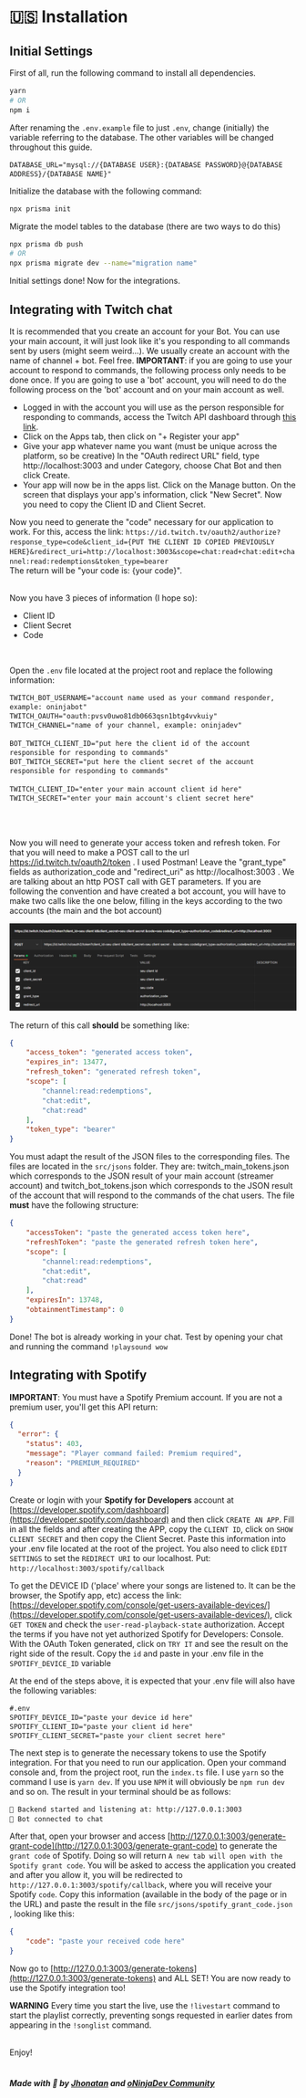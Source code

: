 # 🇺🇸 Installation

## Initial Settings

First of all, run the following command to install all dependencies.

```bash
yarn
# OR
npm i
```

After renaming the `.env.example` file to just `.env`, change (initially) the variable referring to the database. The other variables will be changed throughout this guide.

```env
DATABASE_URL="mysql://{DATABASE USER}:{DATABASE PASSWORD}@{DATABASE ADDRESS}/{DATABASE NAME}"
```

Initialize the database with the following command:

```bash
npx prisma init
```

Migrate the model tables to the database (there are two ways to do this)

```bash
npx prisma db push
# OR
npx prisma migrate dev --name="migration name"
```

Initial settings done! Now for the integrations.

## Integrating with Twitch chat

It is recommended that you create an account for your Bot. You can use your main account, it will just look like it's you responding to all commands sent by users (might seem weird...). We usually create an account with the name of channel + bot. Feel free.
**IMPORTANT**: if you are going to use your account to respond to commands, the following process only needs to be done once. If you are going to use a 'bot' account, you will need to do the following process on the 'bot' account and on your main account as well.

- Logged in with the account you will use as the person responsible for responding to commands, access the Twitch API dashboard through [this link](https://dev.twitch.tv/console).
- Click on the Apps tab, then click on "+ Register your app"
- Give your app whatever name you want (must be unique across the platform, so be creative) In the "OAuth redirect URL" field, type http://localhost:3003 and under Category, choose Chat Bot and then click Create.
- Your app will now be in the apps list. Click on the Manage button. On the screen that displays your app's information, click "New Secret". Now you need to copy the Client ID and Client Secret.

Now you need to generate the "code" necessary for our application to work. For this, access the link: `https://id.twitch.tv/oauth2/authorize?response_type=code&client_id={PUT THE CLIENT ID COPIED PREVIOUSLY HERE}&redirect_uri=http://localhost:3003&scope=chat:read+chat:edit+channel:read:redemptions&token_type=bearer`<br/>
The return will be "your code is: {your code}".
<br/><br/>

Now you have 3 pieces of information (I hope so):

- Client ID<br/>
- Client Secret<br/>
- Code<br/>
  
<br/>

Open the `.env` file located at the project root and replace the following information:

```env
TWITCH_BOT_USERNAME="account name used as your command responder, example: oninjabot"
TWITCH_OAUTH="oauth:pvsv0uwo81db0663qsn1btg4vvkuiy"
TWITCH_CHANNEL="name of your channel, example: oninjadev"

BOT_TWITCH_CLIENT_ID="put here the client id of the account responsible for responding to commands"
BOT_TWITCH_SECRET="put here the client secret of the account responsible for responding to commands"

TWITCH_CLIENT_ID="enter your main account client id here"
TWITCH_SECRET="enter your main account's client secret here"
```

<br/><br/>

Now you will need to generate your access token and refresh token. For that you will need to make a POST call to the url https://id.twitch.tv/oauth2/token .
I used Postman! Leave the "grant_type" fields as authorization_code and "redirect_uri" as http://localhost:3003 . We are talking about an http POST call with GET parameters. If you are following the convention and have created a bot account, you will have to make two calls like the one below, filling in the keys according to the two accounts (the main and the bot account)

![Postman configs](/resources/postman%20config.png?raw=true")

The return of this call **should** be something like:
```json
{
    "access_token": "generated access token",
    "expires_in": 13477,
    "refresh_token": "generated refresh token",
    "scope": [
        "channel:read:redemptions",
        "chat:edit",
        "chat:read"
    ],
    "token_type": "bearer"
}
```

You must adapt the result of the JSON files to the corresponding files. The files are located in the `src/jsons` folder. They are: twitch_main_tokens.json which corresponds to the JSON result of your main account (streamer account) and twitch_bot_tokens.json which corresponds to the JSON result of the account that will respond to the commands of the chat users. The file **must** have the following structure:

```json
{
    "accessToken": "paste the generated access token here",
    "refreshToken": "paste the generated refresh token here",
    "scope": [
        "channel:read:redemptions",
        "chat:edit",
        "chat:read"
    ],
    "expiresIn": 13748,
    "obtainmentTimestamp": 0
}
```

Done! The bot is already working in your chat. Test by opening your chat and running the command `!playsound wow`

## Integrating with Spotify

**IMPORTANT**: You must have a Spotify Premium account. If you are not a premium user, you'll get this API return:<br/>

```json
{
  "error": {
    "status": 403,
    "message": "Player command failed: Premium required",
    "reason": "PREMIUM_REQUIRED"
  }
}
```

Create or login with your **Spotify for Developers** account at [https://developer.spotify.com/dashboard](https://developer.spotify.com/dashboard) and then click `CREATE AN APP`. Fill in all the fields and after creating the APP, copy the `CLIENT ID`, click on `SHOW CLIENT SECRET` and then copy the Client Secret. Paste this information into your .env file located at the root of the project. You also need to click `EDIT SETTINGS` to set the `REDIRECT URI` to our localhost. Put: `http://localhost:3003/spotify/callback`

To get the DEVICE ID ('place' where your songs are listened to. It can be the browser, the Spotify app, etc) access the link: [https://developer.spotify.com/console/get-users-available-devices/](https://developer.spotify.com/console/get-users-available-devices/), click `GET TOKEN` and check the `user-read-playback-state` authorization. Accept the terms if you have not yet authorized Spotify for Developers: Console. With the OAuth Token generated, click on `TRY IT` and see the result on the right side of the result. Copy the `id` and paste in your .env file in the `SPOTIFY_DEVICE_ID` variable

At the end of the steps above, it is expected that your .env file will also have the following variables:

```env
#.env
SPOTIFY_DEVICE_ID="paste your device id here"
SPOTIFY_CLIENT_ID="paste your client id here"
SPOTIFY_CLIENT_SECRET="paste your client secret here"
```

The next step is to generate the necessary tokens to use the Spotify integration. For that you need to run our application. Open your command console and, from the project root, run the `index.ts` file. I use `yarn` so the command I use is `yarn dev`. If you use `NPM` it will obviously be `npm run dev` and so on. The result in your terminal should be as follows:

```bash
🚀 Backend started and listening at: http://127.0.0.1:3003
🤖 Bot connected to chat
```

After that, open your browser and access [http://127.0.0.1:3003/generate-grant-code](http://127.0.0.1:3003/generate-grant-code) to generate the `grant code` of Spotify. Doing so will return `A new tab will open with the Spotify grant code`. You will be asked to access the application you created and after you allow it, you will be redirected to `http://127.0.0.1:3003/spotify/callback`, where you will receive your Spotify `code`. Copy this information (available in the body of the page or in the URL) and paste the result in the file `src/jsons/spotify_grant_code.json` , looking like this:

```json
{
    "code": "paste your received code here"
}
```

Now go to [http://127.0.0.1:3003/generate-tokens](http://127.0.0.1:3003/generate-tokens) and ALL SET! You are now ready to use the Spotify integration too!<br/>

**WARNING** Every time you start the live, use the `!livestart` command to start the playlist correctly, preventing songs requested in earlier dates from appearing in the `!songlist` command. <br/><br/>

Enjoy! <br/><br/>
##### Made with 💜 by [Jhonatan](https://github.com/jhonatanjunio) and [oNinjaDev Community](https://twitch.tv/oninjadev)
